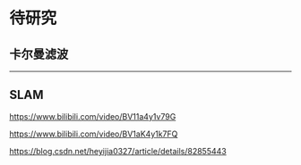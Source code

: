 # 待研究

## 卡尔曼滤波

--- 

## SLAM


https://www.bilibili.com/video/BV11a4y1v79G

https://www.bilibili.com/video/BV1aK4y1k7FQ

https://blog.csdn.net/heyijia0327/article/details/82855443